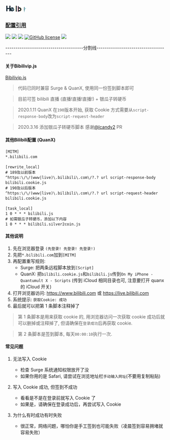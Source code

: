 ## <a href="https://t.me/Nan_nx"><img src="https://raw.githubusercontent.com/Nan-nx/Nan-nx/main/hello.gif" width="65px"/></a>

### [配置引用](https://raw.githubusercontent.com/Nan-nx/En/master/Bilibili/Bilibili.conf)

<a href="https://github.com/Nan-nx/En"><img src='https://img.shields.io/badge/Quan_X-v2.0-brown'/></a> 
<a href="https://github.com/Nan-nx/Scriptable"><img src='https://img.shields.io/badge/Scriptable-v1.0-orange'/></a>
<a href="https://github.com/Nan-nx/Book"><img src='https://img.shields.io/badge/Book-v3.0-red'/></a> 
[![GitHub license](https://img.shields.io/github/license/Nan-nx/En.svg)](https://github.com/Nan-nx/En/blob/master/LICENSE) 
<a href="https://t.me/Nan_nx"><img src='https://img.shields.io/badge/By-Nan--nx-green'/></a>

--------------------------------------分割线------------------------------------
#### 关于Bibilivip.js
[Bibilivip.js](https://raw.githubusercontent.com/Nan-nx/En/master/Bilibili/Bibilivip.js)

> 代码已同时兼容 Surge & QuanX, 使用同一份签到脚本即可

> 目前可签 bilibili 直播 (直播!直播!直播!) + 银瓜子转硬币

> 2020.1.11 QuanX 在`190`版本开始, 获取 Cookie 方式需要从`script-response-body`改为`script-request-header`

> 2020.3.16 添加银瓜子转硬币脚本 感谢[@lcandy2](https://github.com/lcandy2) PR

#### 其他Bilibili配置 (QuanX)

```properties
[MITM]
*.bilibili.com

[rewrite_local]
# 189及以前版本
^https:\/\/(www|live)\.bilibili\.com\/?.? url script-response-body bilibili.cookie.js
# 190及以后版本
^https:\/\/(www|live)\.bilibili\.com\/?.? url script-request-header bilibili.cookie.js

[task_local]
1 0 * * * bilibili.js
# 如需银瓜子转硬币，添加以下内容 
1 0 * * * bilibili.silver2coin.js
```

#### 其他说明

1. 先在浏览器登录 `(先登录! 先登录! 先登录!)`
2. 先把`*.bilibili.com`加到`[MITM]`
3. 再配置重写规则:
   - Surge: 把两条远程脚本放到`[Script]`
   - QuanX: 把`bilibili.cookie.js`和`bilibili.js`传到`On My iPhone - Quantumult X - Scripts` (传到 iCloud 相同目录也可, 注意要打开 quanx 的 iCloud 开关)
4. 打开浏览器访问: https://www.bilibili.com 或 https://live.bilibili.com
5. 系统提示: `获取Cookie: 成功`
6. 最后就可以把第 1 条脚本注释掉了

> 第 1 条脚本是用来获取 cookie 的, 用浏览器访问一次获取 cookie 成功后就可以删掉或注释掉了, 但请确保在`登录成功`后再获取 cookie.

> 第 2 条脚本是签到脚本, 每天`00:00:10`执行一次.

#### 常见问题

1. 无法写入 Cookie

   - 检查 Surge 系统通知权限放开了没
   - 如果你用的是 Safari, 请尝试在浏览地址栏`手动输入网址`(不要用复制粘贴)

2. 写入 Cookie 成功, 但签到不成功

   - 看看是不是在登录前就写入 Cookie 了
   - 如果是，请确保在登录成功后，再尝试写入 Cookie

3. 为什么有时成功有时失败

   - 很正常，网络问题，哪怕你是手工签到也可能失败（凌晨签到容易拥堵就容易失败）

